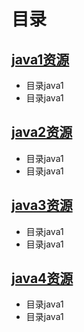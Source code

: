 # 目录

## [java1资源](java1.md)
- 目录java1
- 目录java1

## [java2资源](java2.md)
- 目录java1
- 目录java1

## [java3资源](java3.md)
- 目录java1
- 目录java1

## [java4资源](java4.md)
- 目录java1
- 目录java1
